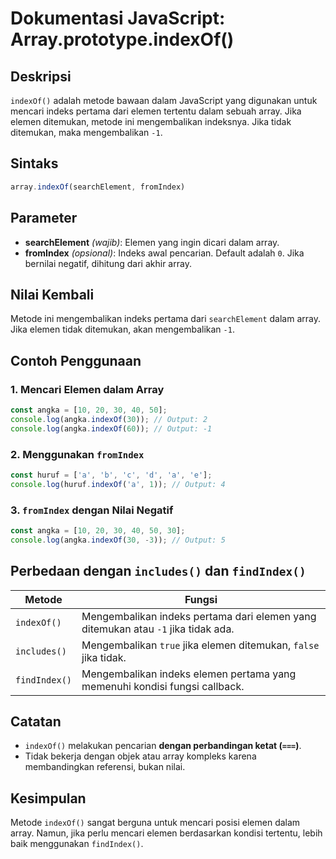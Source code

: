 # Dokumentasi JavaScript: Array.prototype.indexOf()

## Deskripsi
`indexOf()` adalah metode bawaan dalam JavaScript yang digunakan untuk mencari indeks pertama dari elemen tertentu dalam sebuah array. Jika elemen ditemukan, metode ini mengembalikan indeksnya. Jika tidak ditemukan, maka mengembalikan `-1`.

## Sintaks
```javascript
array.indexOf(searchElement, fromIndex)
```

## Parameter
- **searchElement** *(wajib)*: Elemen yang ingin dicari dalam array.
- **fromIndex** *(opsional)*: Indeks awal pencarian. Default adalah `0`. Jika bernilai negatif, dihitung dari akhir array.

## Nilai Kembali
Metode ini mengembalikan indeks pertama dari `searchElement` dalam array. Jika elemen tidak ditemukan, akan mengembalikan `-1`.

## Contoh Penggunaan
### 1. Mencari Elemen dalam Array
```javascript
const angka = [10, 20, 30, 40, 50];
console.log(angka.indexOf(30)); // Output: 2
console.log(angka.indexOf(60)); // Output: -1
```

### 2. Menggunakan `fromIndex`
```javascript
const huruf = ['a', 'b', 'c', 'd', 'a', 'e'];
console.log(huruf.indexOf('a', 1)); // Output: 4
```

### 3. `fromIndex` dengan Nilai Negatif
```javascript
const angka = [10, 20, 30, 40, 50, 30];
console.log(angka.indexOf(30, -3)); // Output: 5
```

## Perbedaan dengan `includes()` dan `findIndex()`
| Metode       | Fungsi |
|-------------|--------|
| `indexOf()` | Mengembalikan indeks pertama dari elemen yang ditemukan atau `-1` jika tidak ada. |
| `includes()` | Mengembalikan `true` jika elemen ditemukan, `false` jika tidak. |
| `findIndex()` | Mengembalikan indeks elemen pertama yang memenuhi kondisi fungsi callback. |

## Catatan
- `indexOf()` melakukan pencarian **dengan perbandingan ketat (`===`)**.
- Tidak bekerja dengan objek atau array kompleks karena membandingkan referensi, bukan nilai.

## Kesimpulan
Metode `indexOf()` sangat berguna untuk mencari posisi elemen dalam array. Namun, jika perlu mencari elemen berdasarkan kondisi tertentu, lebih baik menggunakan `findIndex()`.
